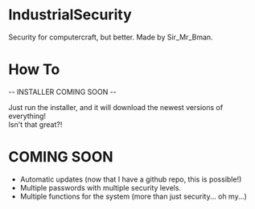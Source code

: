 IndustrialSecurity
==================

Security for computercraft, but better.
Made by Sir_Mr_Bman.  


How To
==================
-- INSTALLER COMING SOON --

Just run the installer, and it will download the newest versions of everything!  
Isn't that great?!

COMING SOON
==================

- Automatic updates (now that I have a github repo, this is possible!)
- Multiple passwords with multiple security levels.
- Multiple functions for the system (more than just security... oh my...)

